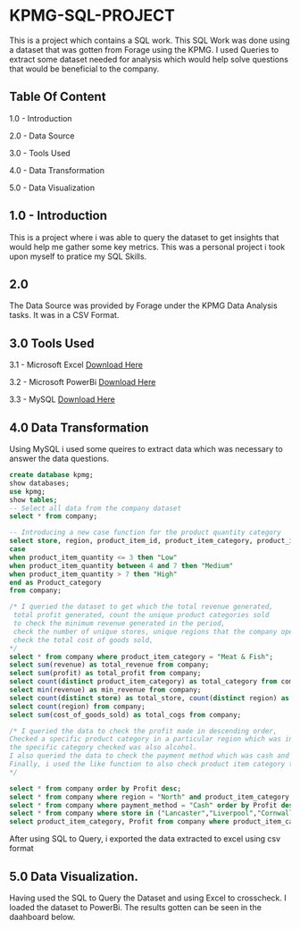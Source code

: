 # KPMG-SQL-PROJECT
This is a project which contains a SQL work. This SQL Work was done using a dataset that was gotten from Forage using the KPMG. I used Queries to extract some dataset needed for analysis which would help solve questions that would be beneficial to the company. 

## Table Of Content
1.0 - Introduction

2.0 - Data Source

3.0 - Tools Used

4.0 - Data Transformation

5.0 - Data Visualization

## 1.0 - Introduction
This is a project where i was able to query the dataset to get insights that would help me gather some key metrics. This was a personal project i took upon myself to pratice my SQL Skills. 

## 2.0 
The Data Source was provided by Forage under the KPMG Data Analysis tasks. It was in a CSV Format. 

## 3.0 Tools Used
3.1 - Microsoft Excel [Download Here](www.microsoft.com)

3.2 - Microsoft PowerBi [Download Here](https;//app.powerbi.com/)

3.3 - MySQL [Download Here](https://www.mysql.com/)

## 4.0 Data Transformation
Using MySQL i used some queires to extract data which was necessary to answer the data questions. 

```sql
create database kpmg;
show databases;
use kpmg;
show tables;
-- Select all data from the company dataset
select * from company;

-- Introducing a new case function for the product quantity category
select store, region, product_item_id, product_item_category, product_item_quantity, product_item_price, revenue, cost_of_goods_sold, payment_method, Profit,
case
when product_item_quantity <= 3 then "Low"
when product_item_quantity between 4 and 7 then "Medium" 
when product_item_quantity > 7 then "High"
end as Product_category
from company;

/* I queried the dataset to get which the total revenue generated,
 total profit generated, count the unique product categories sold
 to check the minimum revenue generated in the period,
 check the number of unique stores, unique regions that the company operated in,
 check the total cost of goods sold,
*/
select * from company where product_item_category = "Meat & Fish";
select sum(revenue) as total_revenue from company;
select sum(profit) as total_profit from company;
select count(distinct product_item_category) as total_category from company;
select min(revenue) as min_revenue from company;
select count(distinct store) as total_store, count(distinct region) as total_region, count(distinct product_item_category) as total_category from company;
select count(region) from company;
select sum(cost_of_goods_sold) as total_cogs from company;

/* I queried the data to check the profit made in descending order,
Checked a specific product category in a particular region which was in the north region,
the specific category checked was also alcohol. 
I also queried the data to check the payment method which was cash and also did an order by using Profit Descending. 
Finally, i used the like function to also check product item category that had C in it.
*/

select * from company order by Profit desc;
select * from company where region = "North" and product_item_category = "Alcohol";
select * from company where payment_method = "Cash" order by Profit desc;
select * from company where store in ("Lancaster","Liverpool","Cornwall") order by revenue desc;
select product_item_category, Profit from company where product_item_category like "%C%"; 
```
After using SQL to Query, i exported the data extracted to excel using csv format

## 5.0 Data Visualization.
Having used the SQL to Query the Dataset and using Excel to crosscheck. I loaded the dataset to PowerBi. The results gotten can be seen in the daahboard below.

